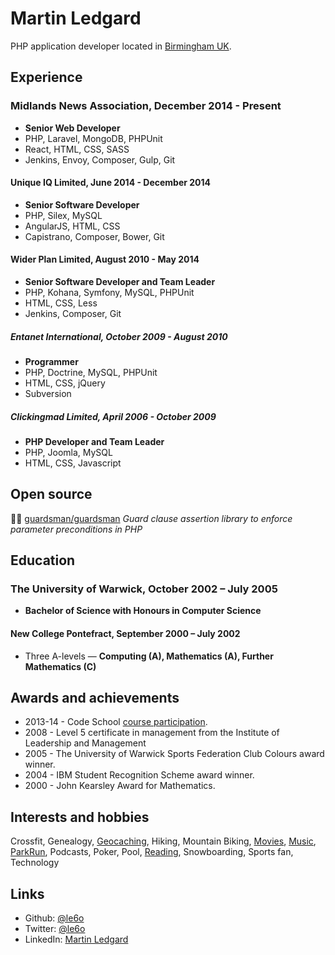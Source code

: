 Martin Ledgard
==============

PHP application developer located in [Birmingham UK][].

## Experience

### Midlands News Association, December 2014 - Present
* **Senior Web Developer**
* PHP, Laravel, MongoDB, PHPUnit
* React, HTML, CSS, SASS
* Jenkins, Envoy, Composer, Gulp, Git

#### Unique IQ Limited, June 2014 - December 2014
* **Senior Software Developer**
* PHP, Silex, MySQL
* AngularJS, HTML, CSS
* Capistrano, Composer, Bower, Git

#### Wider Plan Limited, August 2010 - May 2014
* **Senior Software Developer and Team Leader**
* PHP, Kohana, Symfony, MySQL, PHPUnit
* HTML, CSS, Less
* Jenkins, Composer, Git

##### Entanet International, October 2009 - August 2010
* **Programmer**
* PHP, Doctrine, MySQL, PHPUnit
* HTML, CSS, jQuery
* Subversion

##### Clickingmad Limited, April 2006 - October 2009
* **PHP Developer and Team Leader**
* PHP, Joomla, MySQL
* HTML, CSS, Javascript

## Open source

:guardsman: [guardsman/guardsman][]
*Guard clause assertion library to enforce parameter preconditions in PHP*

## Education

### The University of Warwick, October 2002 – July 2005
* **Bachelor of Science with Honours in Computer Science**

#### New College Pontefract, September 2000 – July 2002
* Three A-levels — **Computing (A), Mathematics (A), Further Mathematics (C)**

## Awards and achievements

* 2013-14 - Code School [course participation][code-school].
* 2008 - Level 5 certificate in management from the Institute of Leadership and Management
* 2005 - The University of Warwick Sports Federation Club Colours award winner.
* 2004 - IBM Student Recognition Scheme award winner.
* 2000 - John Kearsley Award for Mathematics.

## Interests and hobbies

Crossfit, Genealogy, [Geocaching][], Hiking, Mountain Biking, [Movies][], [Music][], [ParkRun][],
Podcasts, Poker, Pool, [Reading][], Snowboarding, Sports fan, Technology

## Links

* Github:      [@le6o](http://github.com/le6o)
* Twitter:     [@le6o](http://twitter.com/le6o)
* LinkedIn:    [Martin Ledgard](http://uk.linkedin.com/in/ledgard)

[Birmingham UK]: https://www.google.co.uk/maps/preview/@52.4774376,-1.8636315,11z
[guardsman/guardsman]: https://github.com/guardsman/guardsman
[code-school]: https://www.codeschool.com/users/le6o
[Geocaching]: http://www.geocaching.com/profile/?guid=21ba46f1-442a-459a-9880-8580e1ff9927
[Movies]: http://imdb.com/user/ur3229776
[Music]: http://last.fm/user/le6o
[Parkrun]: http://www.parkrun.org.uk/results/athleteresultshistory/?athleteNumber=147723
[Reading]: https://www.goodreads.com/le6o
